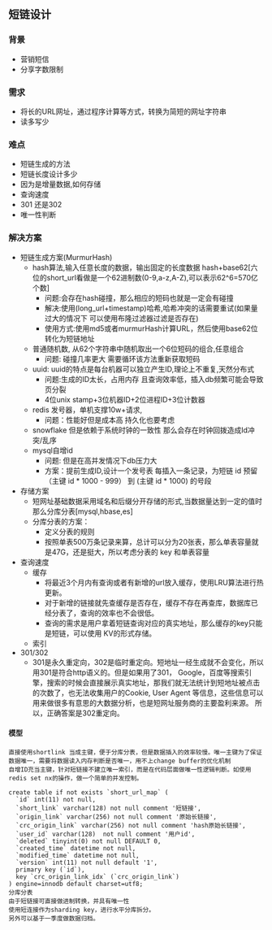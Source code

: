 ## 短链设计

### 背景
- 营销短信
- 分享字数限制

### 需求
- 将长的URL网址，通过程序计算等方式，转换为简短的网址字符串
- 读多写少

### 难点
- 短链生成的方法
- 短链长度设计多少
- 因为是增量数据,如何存储 
- 查询速度
- 301 还是302
- 唯一性判断

### 解决方案
- 短链生成方案(MurmurHash)
  - hash算法,输入任意长度的数据，输出固定的长度数据 hash+base62[六位的short_url看做是一个62进制数(0-9,a-z,A-Z),可以表示62^6=570亿个数]
    - 问题:会存在hash碰撞，那么相应的短码也就是一定会有碰撞
    - 解决:使用(long_url+timestamp)哈希,哈希冲突的话需要重试(如果量过大的情况下 可以使用布隆过滤器过滤是否存在)
    - 使用方式:使用md5或者murmurHash计算URL，然后使用base62位转化为短链地址
  - 普通随机数, 从62个字符串中随机取出一个6位短码的组合,任意组合
    - 问题: 碰撞几率更大 需要循环该方法重新获取短码
  - uuid: uuid的特点是每台机器可以独立产生ID,理论上不重复,天然分布式
    - 问题:生成的ID太长，占用内存 且查询效率低，插入db频繁可能会导致页分裂
    - 4位unix stamp+3位机器ID+2位进程ID+3位计数器
  - redis 发号器，单机支撑10w+请求,
    - 问题：性能好但是成本高 持久化也要考虑
  - snowflake 但是依赖于系统时钟的一致性 那么会存在时钟回拨造成Id冲突/乱序
  - mysql自增id
    -  问题: 但是在高并发情况下db压力大
    -  方案：提前生成ID,设计一个发号表 每插入一条记录，为短链 id 预留 （主键 id * 1000 - 999） 到 (主键 id * 1000) 的号段
- 存储方案
  - 短网址基础数据采用域名和后缀分开存储的形式,当数据量达到一定的值时那么分库分表[mysql,hbase,es]
  - 分库分表的方案：
    - 定义分表的规则
    - 按照单表500万条记录来算，总计可以分为20张表，那么单表容量就是47G，还是挺大，所以考虑分表的 key 和单表容量
- 查询速度
  - 缓存
    - 将最近3个月内有查询或者有新增的url放入缓存，使用LRU算法进行热更新。
    - 对于新增的链接就先查缓存是否存在，缓存不存在再查库，数据库已经分表了，查询的效率也不会很低。
    - 查询的需求是用户拿着短链查询对应的真实地址，那么缓存的key只能是短链，可以使用 KV的形式存储。
  - 索引
- 301/302
  - 301是永久重定向，302是临时重定向。短地址一经生成就不会变化，所以用301是符合http语义的。但是如果用了301， Google，百度等搜索引擎，搜索的时候会直接展示真实地址，那我们就无法统计到短地址被点击的次数了，也无法收集用户的Cookie, User Agent 等信息，这些信息可以用来做很多有意思的大数据分析，也是短网址服务商的主要盈利来源。
所以，正确答案是302重定向。



#### 模型
```
直接使用shortlink 当成主键，便于分库分表，但是数据插入的效率较慢。唯一主键为了保证数据唯一，需要将数据读入内存判断是否唯一，用不上change buffer的优化机制
自增ID充当主键，针对短链接不建立唯一索引，而是在代码层面做唯一性逻辑判断。如使用redis set nx的操作，做一个简单的并发控制。

create table if not exists `short_url_map` (
  `id` int(11) not null,
  `short_link` varchar(128) not null comment '短链接',
  `origin_link` varchar(256) not null comment '原始长链接',
  `crc_origin_link` varchar(256) not null comment 'hash原始长链接',
  `user_id` varchar(128)  not null comment '用户id',
  `deleted` tinyint(0) not null DEFAULT 0,
  `created_time` datetime not null,
  `modified_time` datetime not null,
  `version` int(11) not null default '1',
  primary key (`id`),
  key `crc_origin_link_idx` (`crc_origin_link`)
) engine=innodb default charset=utf8;
分库分表
由于短链接可直接做进制转换，并具有唯一性
使用短连接作为sharding key，进行水平分库拆分。
另外可以基于一季度做数据归档。
```